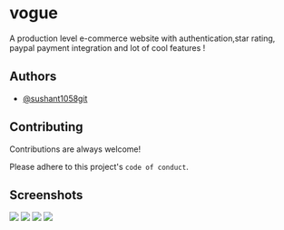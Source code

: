 
# vogue

A production level e-commerce website with authentication,star rating, paypal payment integration and lot of cool features ! 

## Authors

- [@sushant1058git](https://www.github.com/octokatherine)


## Contributing

Contributions are always welcome!


Please adhere to this project's `code of conduct`.


## Screenshots

<img src='media/readme_screenshots/abc1'>
<img src='abc2'>
<img src='abc3'>
<img src='abc4'>

